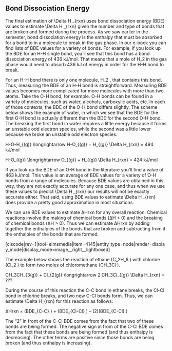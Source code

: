 <div style="float:right;margin:auto"><ebook-button title="Bond Energies" link="https://genchem.science.psu.edu/16-5-bond-energies"></ebook-button></div>


## Bond Dissociation Energy

The final estimation of <lrn-math>\Delta H _{rxn}</lrn-math>  uses bond dissociation energy (BDE) values to estimate <lrn-math>\Delta H _{rxn}</lrn-math>  given the number and type of bonds that are broken and formed during the process. As we saw earlier in the semester, bond dissociation energy is the enthalpy that must be absorbed for a bond to in a molecule to break in the gas phase. In our e-book you can find lists of BDE values for a variety of bonds. For example, if you look up the BDE for an H-H single bond, you’ll see that this bond has a bond dissociation energy of 436 kJ/mol. That means that a mole of <lrn-math>H_2</lrn-math>  in the gas phase would need to absorb 436 kJ of energy in order for the H-H bond to break.

For an H-H bond there is only one molecule, <lrn-math>H_2</lrn-math> , that contains this bond. Thus, measuring the BDE of an H-H bond is straightforward. Measuring BDE values becomes more complicated for more molecules with more than two atoms. Take the O-H bond, for example. O-H bonds can be found in a variety of molecules, such as water, alcohols, carboxylic acids, etc. In each of those contexts, the BDE of the O-H bond differs slightly. The scheme below shows the example of water, in which we see that the BDE for the first O-H bond is actually different than the BDE for the second O-H bond. The breaking the first bond in water requires a little energy because it forms an unstable odd electron species, while the second was a little lower because we broke an unstable odd electron species. 

<lrn-math>H-O-H_{(g)}  \longrightarrow H-O_{(g)} + H_{(g)} \Delta H_{rxn} = 494 kJ/mol </lrn-math> 

<lrn-math>H-O_{(g)} \longrightarrow O_{(g)} + H_{(g)} \Delta H_{rxn} = 424 kJ/mol </lrn-math> 

If you look up the BDE of an O-H bond in the literature you’ll find a value of 463 kJ/mol. This value is an average of BDE values for a variety of O-H bonds from a range of molecules. Because BDE values are obtained in this way, they are not exactly accurate for any one case, and thus when we use these values to predict <lrn-math>\Delta H _{rxn}</lrn-math>  our results will not be exactly accurate either. That said, using BDE values to estimate <lrn-math>\Delta H _{rxn}</lrn-math>  does provide a pretty good approximation in most situations. 

We can use BDE values to estimate ΔHrxn for any overall reaction. Chemical reactions involve the making of chemical bonds (ΔH < 0) and the breaking of chemical bonds (ΔH > 0). Thus we can estimate ΔHrxn by adding together the enthalpies of the bonds that are broken and subtracting from it the enthalpies of the bonds that are formed.

[ciscode|rev=1|tool=elmsmedia|item=4145|entity_type=node|render=display_mode|display_mode=image__right__lightboxed]

The example below shows the reaction of ethane (<lrn-math>C_2H_6</lrn-math> ) with chlorine (<lrn-math>Cl_2</lrn-math> ) to form two moles of chloromethane (<lrn-math>CH_3Cl</lrn-math> ). 

<lrn-math>CH_3CH_{3(g)} + Cl_{2(g)} \longrightarrow 2 CH_3Cl_{(g)} \Delta H_{rxn} = ??? </lrn-math> 

During the course of this reaction the C-C bond in ethane breaks, the Cl-Cl bond in chlorine breaks, and two new C-Cl bonds form. Thus, we can estimate <lrn-math>\Delta H_{rxn}</lrn-math>  for this reaction as follows:

ΔHrxn = (<lrn-math>BDE_{C-C}</lrn-math> ) + (<lrn-math>BDE_{Cl-Cl}</lrn-math> ) – (2)(<lrn-math>BDE_{C-Cl}</lrn-math> )

The “2” in front of the C-Cl BDE comes from the fact that two of these bonds are being formed. The negative sign in from of the C-Cl BDE comes from the fact that these bonds are being formed (and thus enthalpy is decreasing). The other terms are positive since those bonds are being broken (and thus enthalpy is increasing).

 



